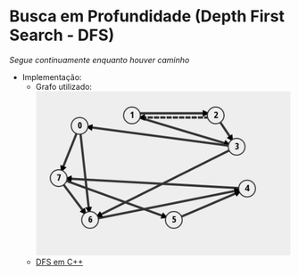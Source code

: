 # Busca em Profundidade (Depth First Search - DFS)
_Segue continuamente enquanto houver caminho_

- Implementação:
  - Grafo utilizado:
    ![](busca_em_profundidade.png)
  - [DFS em C++](main.cpp)
